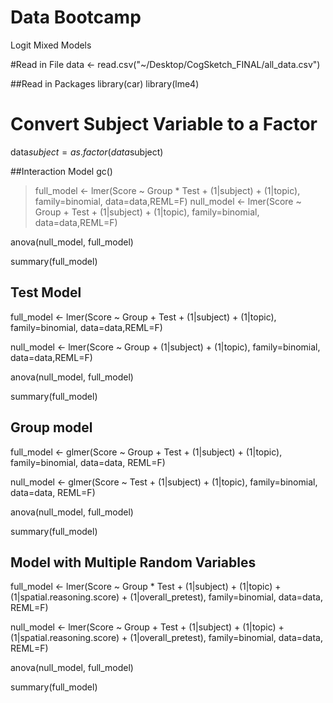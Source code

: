 Data Bootcamp
============

Logit Mixed Models

#Read in File
data <- read.csv("~/Desktop/CogSketch_FINAL/all_data.csv")


##Read in Packages
library(car)
library(lme4)

# Convert Subject Variable to a Factor
data$subject=as.factor(data$subject)


##Interaction Model 
  gc()
  >full_model <- lmer(Score ~ Group * Test + (1|subject) + (1|topic), family=binomial, data=data,REML=F)
  >null_model <- lmer(Score ~ Group + Test + (1|subject) + (1|topic), family=binomial, data=data,REML=F)
  
  anova(null_model, full_model)
  
  summary(full_model)


## Test Model 
full_model <- lmer(Score ~ Group + Test + (1|subject) + (1|topic), family=binomial, data=data,REML=F)

null_model <- lmer(Score ~ Group        + (1|subject) + (1|topic), family=binomial, data=data,REML=F)

anova(null_model, full_model)

summary(full_model)


## Group model 
full_model <- glmer(Score ~ Group + Test + (1|subject) + (1|topic), family=binomial, data=data, REML=F)

null_model <- glmer(Score ~         Test + (1|subject) + (1|topic), family=binomial, data=data, REML=F)

anova(null_model, full_model)

summary(full_model)


## Model with Multiple Random Variables
full_model <- lmer(Score ~ Group * Test + (1|subject) + (1|topic) + (1|spatial.reasoning.score) + (1|overall_pretest), family=binomial, data=data, REML=F)

null_model <- lmer(Score ~ Group + Test + (1|subject) + (1|topic) + (1|spatial.reasoning.score) + (1|overall_pretest), family=binomial, data=data, REML=F)

anova(null_model, full_model)

summary(full_model)
